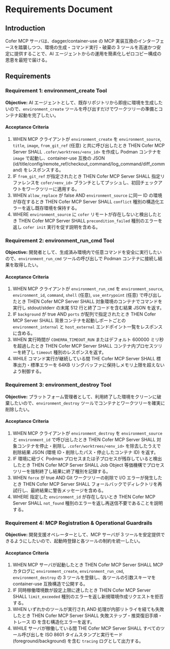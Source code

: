 # Requirements Document

## Introduction
Cofer MCP サーバは、dagger/container-use の MCP 実装互換のインターフェースを踏襲しつつ、環境の生成・コマンド実行・破棄の 3 ツールを高速かつ安定に提供することで、AI エージェントからの運用を簡素化しゼロコピー構成の恩恵を最短で届ける。

## Requirements

### Requirement 1: environment_create Tool
**Objective:** AI エージェントとして、既存リポジトリから即座に環境を生成したいので、`environment_create` ツールを呼び出すだけでワークツリーの準備とコンテナ起動を完了したい。

#### Acceptance Criteria
1. WHEN MCP クライアントが `environment_create` を `environment_source`, `title`, `image`, `from_git_ref` (任意) と共に呼び出したとき THEN Cofer MCP Server SHALL `.cofer/worktrees/<env_id>` を作成し Podman コンテナを `image` で起動し、container-use 互換の JSON (id/title/config/remote_ref/checkout_command/log_command/diff_command) をレスポンスする。
2. IF `from_git_ref` が指定されたとき THEN Cofer MCP Server SHALL 指定リファレンスを `cofer/<env_id>` ブランチとしてプッシュし、初回チェックアウトをワークツリーに適用する。
3. WHEN `allow_replace` が false AND `environment_source` に同一 ID の環境が存在するとき THEN Cofer MCP Server SHALL `conflict` 種別の構造化エラーを返し既存環境を保持する。
4. WHERE `environment_source` に `cofer` リモートが存在しないと検出したとき THEN Cofer MCP Server SHALL `precondition_failed` 種別のエラーを返し `cofer init` 実行を促す説明を含める。

### Requirement 2: environment_run_cmd Tool
**Objective:** 開発者として、生成済み環境内で任意コマンドを安全に実行したいので、`environment_run_cmd` ツールの呼び出しで Podman コンテナに接続し結果を取得したい。

#### Acceptance Criteria
1. WHEN MCP クライアントが `environment_run_cmd` を `environment_source`, `environment_id`, `command`, `shell` (任意), `use_entrypoint` (任意) で呼び出したとき THEN Cofer MCP Server SHALL 対象環境のコンテナでコマンドを実行し stdout/stderr の末尾 512 行と終了コードを含む結果 JSON を返す。
2. IF `background` が true AND `ports` が配列で指定されたとき THEN Cofer MCP Server SHALL 背景コンテナを起動しポートごとの `environment_internal` と `host_external` エンドポイント一覧をレスポンスに含める。
3. WHEN 実行時間が `COHERRA_TIMEOUT_RUN` またはデフォルト 600000 ミリ秒を超過したとき THEN Cofer MCP Server SHALL コンテナ内プロセスツリーを終了し `timeout` 種別のレスポンスを返す。
4. WHILE コマンド実行が継続している間 THE Cofer MCP Server SHALL 標準出力・標準エラーを 64KB リングバッファに保持しメモリ上限を超えないよう制御する。

### Requirement 3: environment_destroy Tool
**Objective:** プラットフォーム管理者として、利用終了した環境をクリーンに破棄したいので、`environment_destroy` ツールでコンテナとワークツリーを確実に削除したい。

#### Acceptance Criteria
1. WHEN MCP クライアントが `environment_destroy` を `environment_source` と `environment_id` で呼び出したとき THEN Cofer MCP Server SHALL 対象コンテナを停止・削除し `.cofer/worktrees/<env_id>` を除去したうえで削除結果 JSON (環境 ID・削除したパス・停止したコンテナ ID) を返す。
2. IF 環境に紐づく Podman プロセスまたは子プロセスが残存していると検出したとき THEN Cofer MCP Server SHALL Job Object 等価機構でプロセスツリーを強制終了し結果に終了種別を記録する。
3. WHEN `force` が true AND Git ワークツリーの削除で I/O エラーが発生したとき THEN Cofer MCP Server SHALL フォールバックでディレクトリを再試行し、最終結果に警告メッセージを含める。
4. WHERE 指定した `environment_id` が存在しないとき THEN Cofer MCP Server SHALL `not_found` 種別のエラーを返し再送信不要であることを説明する。

### Requirement 4: MCP Registration & Operational Guardrails
**Objective:** 開発支援オペレーターとして、MCP サーバが 3 ツールを安定提供できるようにしたいので、起動時登録と各ツールの制約を統一したい。

#### Acceptance Criteria
1. WHEN MCP サーバが起動したとき THEN Cofer MCP Server SHALL MCP カタログに `environment_create`, `environment_run_cmd`, `environment_destroy` の 3 ツールを登録し、各ツールの引数スキーマを container-use 互換構造で公開する。
2. IF 同時稼働環境数が設定上限に達したとき THEN Cofer MCP Server SHALL `limit_exceeded` 種別のエラーを返し新規環境作成リクエストを拒否する。
3. WHEN いずれかのツールが実行され AND 処理が内部リトライを経ても失敗したとき THEN Cofer MCP Server SHALL 失敗ステップ・推奨復旧手順・トレース ID を含む構造化エラーを返す。
4. WHILE サーバが稼働している間 THE Cofer MCP Server SHALL すべてのツール呼び出しを ISO 8601 タイムスタンプと実行モード (foreground/background) を含む `tracing` ログとして出力する。
